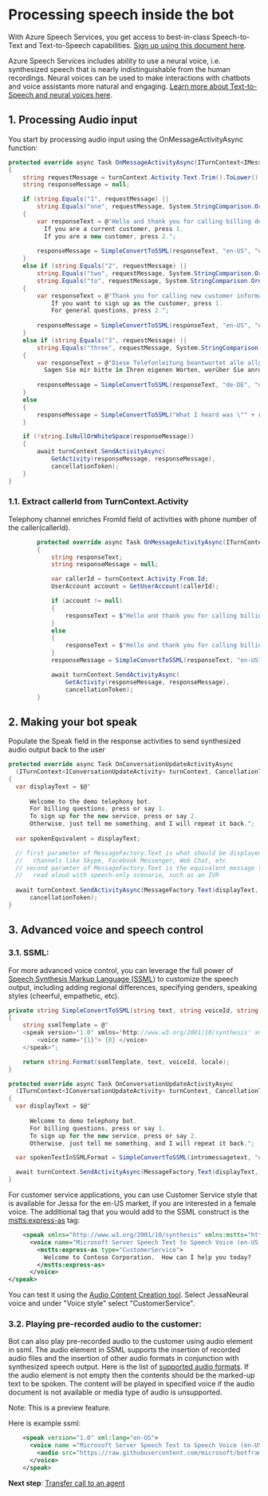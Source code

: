 # Processing speech inside the bot

With Azure Speech Services, you get access to best-in-class Speech-to-Text and Text-to-Speech capabilities. [Sign up using this document here](https://docs.microsoft.com/en-us/azure/cognitive-services/speech-service/get-started). 

Azure Speech Services includes ability to use a neural voice, i.e. synthesized speech that is nearly indistinguishable from the human recordings. Neural voices can be used to make interactions with chatbots and voice assistants more natural and engaging. [Learn more about Text-to-Speech and neural voices here](https://docs.microsoft.com/en-us/azure/cognitive-services/speech-service/language-support#text-to-speech).


## 1. Processing Audio input

You start by processing audio input using the OnMessageActivityAsync function:

```csharp
protected override async Task OnMessageActivityAsync(ITurnContext<IMessageActivity> turnContext, CancellationToken cancellationToken)
{
    string requestMessage = turnContext.Activity.Text.Trim().ToLower();
    string responseMessage = null;

    if (string.Equals("1", requestMessage) ||
        string.Equals("one", requestMessage, System.StringComparison.OrdinalIgnoreCase))
    {
        var responseText = @"Hello and thank you for calling billing department.  
          If you are a current customer, press 1.  
          If you are a new customer, press 2.";
          
        responseMessage = SimpleConvertToSSML(responseText, "en-US", "en-US-JessaNeural");
    }
    else if (string.Equals("2", requestMessage) ||
        string.Equals("two", requestMessage, System.StringComparison.OrdinalIgnoreCase) ||
        string.Equals("to", requestMessage, System.StringComparison.OrdinalIgnoreCase))
    {
        var responseText = @"Thank you for calling new customer information line.  
            If you want to sign up as the customer, press 1. 
            For general questions, press 2.";
            
        responseMessage = SimpleConvertToSSML(responseText, "en-US", "en-US-GuyNeural");
    }
    else if (string.Equals("3", requestMessage) ||
        string.Equals("three", requestMessage, System.StringComparison.OrdinalIgnoreCase))
    {
        var responseText = @"Diese Telefonleitung beantwortet alle allgemeinen Fragen. 
          Sagen Sie mir bitte in Ihren eigenen Worten, worüber Sie anrufen.";
          
        responseMessage = SimpleConvertToSSML(responseText, "de-DE", "de-DE-KatjaNeural");
    }
    else
    {
        responseMessage = SimpleConvertToSSML("What I heard was \"" + requestMessage + "\"", "en-US", "en-US-GuyNeural");
    }

    if (!string.IsNullOrWhiteSpace(responseMessage))
    {
        await turnContext.SendActivityAsync(
            GetActivity(responseMessage, responseMessage),
            cancellationToken);
    }
}
```

### 1.1. Extract callerId from TurnContext.Activity 

Telephony channel enriches FromId field of activities with phone number of the caller(callerId).

```csharp
        protected override async Task OnMessageActivityAsync(ITurnContext<IMessageActivity> turnContext, CancellationToken cancellationToken)
        {
            string responseText;
            string responseMessage = null;

            var callerId = turnContext.Activity.From.Id;
            UserAccount account = GetUserAccount(callerId);

            if (account != null)
            {
                responseText = $"Hello and thank you for calling billing department. We have pulled up your account associated with {callerId}. Do you want to continue with this account? Say yes or no.";  
            }
            else
            {
                responseText = $"Hello and thank you for calling billing department. Can you please provide phone number associated with the account?";
            }
            responseMessage = SimpleConvertToSSML(responseText, "en-US", "en-US-JessaNeural");

            await turnContext.SendActivityAsync(
                GetActivity(responseMessage, responseMessage),
                cancellationToken);
        }
```


## 2. Making your bot speak
Populate the Speak field in the response activities to send synthesized audio output back to the user

```csharp
protected override async Task OnConversationUpdateActivityAsync
  (ITurnContext<IConversationUpdateActivity> turnContext, CancellationToken cancellationToken)
{
  var displayText = $@"
  
      Welcome to the demo telephony bot. 
      For billing questions, press or say 1. 
      To sign up for the new service, press or say 2.
      Otherwise, just tell me something, and I will repeat it back.";
      
  var spokenEquivalent = displayText;

  // first parameter of MessageFactory.Text is what should be displayed in messaging
  //   channels like Skype, Facebook Messenger, Web Chat, etc
  // second paramter of MessageFactory.Text is the equivalent message that should be 
  //   read aloud with speech-only scenario, such as an IVR
  
  await turnContext.SendActivityAsync(MessageFactory.Text(displayText, spokenEquivalent), 
      cancellationToken);
}
```

## 3. Advanced voice and speech control

  ### 3.1. SSML:

  For more advanced voice control, you can leverage the full power of [Speech Synthesis Markup Language (SSML)](https://docs.microsoft.com/en-us/azure/cognitive-services/speech-service/speech-synthesis-markup) to customize the speech output, including adding regional differences, specifying genders, speaking styles (cheerful, empathetic, etc).

  ```csharp
  private string SimpleConvertToSSML(string text, string voiceId, string locale)
  {
      string ssmlTemplate = @"
      <speak version='1.0' xmlns='http://www.w3.org/2001/10/synthesis' xml:lang='{2}'>
          <voice name='{1}'> {0} </voice>
      </speak>";

      return string.Format(ssmlTemplate, text, voiceId, locale);
  }

  protected override async Task OnConversationUpdateActivityAsync
    (ITurnContext<IConversationUpdateActivity> turnContext, CancellationToken cancellationToken)
  {
    var displayText = $@"
    
        Welcome to demo telephony bot. 
        For billing questions, press or say 1. 
        To sign up for the new service, press or say 2.
        Otherwise, just tell me something, and I will repeat it back.";

    var spokenTextInSSMLFormat = SimpleConvertToSSML(intromessagetext, "en-US-GuyNeural", "en-us");

    await turnContext.SendActivityAsync(MessageFactory.Text(displayText, spokenTextInSSMLFormat), cancellationToken);
  }
  ```

For customer service applications, you can use Customer Service style that is available for Jessa for the en-US market, if you are interested in a female voice.  The additional tag that you would add to the SSML construct is the <mstts:express-as> tag:

```xml
    <speak xmlns="http://www.w3.org/2001/10/synthesis" xmlns:mstts="http://www.w3.org/2001/mstts" xmlns:emo="http://www.w3.org/2009/10/emotionml" version="1.0" xml:lang="en-US">
      <voice name="Microsoft Server Speech Text to Speech Voice (en-US, JessaNeural)">
        <mstts:express-as type="CustomerService">
          Welcome to Contoso Corporation.  How can I help you today? 
        </mstts:express-as>
      </voice>
</speak>
```

You can test it using the [Audio Content Creation tool](http://speech.microsoft.com/audiocontentcreation).  Select JessaNeural voice and under "Voice style" select "CustomerService".

  ### 3.2. Playing pre-recorded audio to the customer:

Bot can also play pre-recorded audio to the customer using audio element in ssml. The audio element in SSML supports the insertion of recorded audio files and the insertion of other audio formats in conjunction with synthesized speech output. Here is the list of <a href = "https://docs.microsoft.com/en-us/azure/cognitive-services/speech-service/rest-text-to-speech#audio-outputs">supported audio formats</a>. If the audio element is not empty then the contents should be the marked-up text to be spoken. The content will be played in specified voice if the audio document is not available or media type of audio is unsupported. 

Note: This is a preview feature.

Here is example ssml:

```xml
    <speak version="1.0" xml:lang="en-US">
      <voice name ="Microsoft Server Speech Text to Speech Voice (en-US, JessaRUS)">
        <audio src="https://raw.githubusercontent.com/microsoft/botframework-telephony/master/media/whatstheweatherlike.mp3">this is fallback text</audio>
      </voice>
    </speak>
```

**Next step**:  [Transfer call to an agent](TransferCallOut.md)